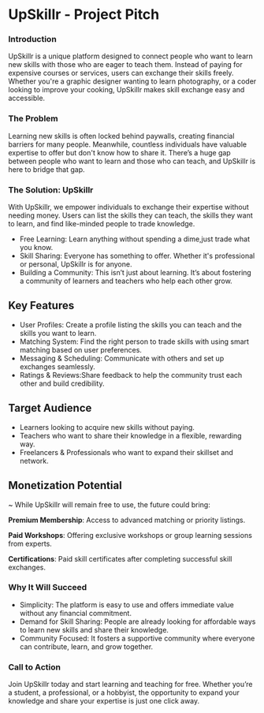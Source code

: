 # UpSkillr - Project Pitch

### Introduction

UpSkillr is a unique platform designed to connect people who want to learn new skills with those who are eager to teach them. Instead of paying for expensive courses or services, users can exchange their skills freely. Whether you're a graphic designer wanting to learn photography, or a coder looking to improve your cooking, UpSkillr makes skill exchange easy and accessible.

### The Problem

Learning new skills is often locked behind paywalls, creating financial barriers for many people. Meanwhile, countless individuals have valuable expertise to offer but don't know how to share it. There’s a huge gap between people who want to learn and those who can teach, and UpSkillr is here to bridge that gap.

### The Solution: UpSkillr

With UpSkillr, we empower individuals to exchange their expertise without needing money. Users can list the skills they can teach, the skills they want to learn, and find like-minded people to trade knowledge.

- Free Learning: Learn anything without spending a dime,just trade what you know.
- Skill Sharing: Everyone has something to offer. Whether it's professional or personal, UpSkillr is for anyone.
- Building a Community: This isn’t just about learning. It’s about fostering a community of learners and teachers who help each other grow.

## Key Features

- User Profiles: Create a profile listing the skills you can teach and the skills you want to learn.
- Matching System: Find the right person to trade skills with using smart matching based on user preferences.
- Messaging & Scheduling: Communicate with others and set up exchanges seamlessly.
- Ratings & Reviews:Share feedback to help the community trust each other and build credibility.

## Target Audience

- Learners looking to acquire new skills without paying.
- Teachers who want to share their knowledge in a flexible, rewarding way.
- Freelancers & Professionals who want to expand their skillset and network.
  
## Monetization Potential

~ While UpSkillr will remain free to use, the future could bring:

 **Premium Membership**: Access to advanced matching or priority listings.
 
 **Paid Workshops**: Offering exclusive workshops or group learning sessions from experts.
 
 **Certifications**: Paid skill certificates after completing successful skill exchanges.
 
### Why It Will Succeed

- Simplicity: The platform is easy to use and offers immediate value without any financial commitment.
- Demand for Skill Sharing: People are already looking for affordable ways to learn new skills and share their knowledge.
- Community Focused: It fosters a supportive community where everyone can contribute, learn, and grow together.

### Call to Action

Join UpSkillr today and start learning and teaching for free. Whether you’re a student, a professional, or a hobbyist, the opportunity to expand your knowledge and share your expertise is just one click away.


